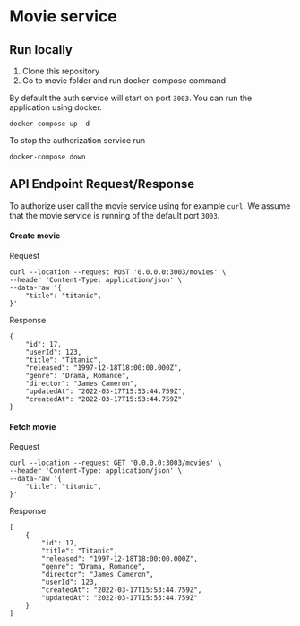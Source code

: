 # Movie service


## Run locally

1. Clone this repository
1. Go to movie folder and run docker-compose command


By default the auth service will start on port `3003`. You can run the application using docker. 

```
docker-compose up -d
```

To stop the authorization service run

```
docker-compose down
```

## API Endpoint Request/Response
To authorize user call the movie service using for example `curl`. We assume
that the movie service is running of the default port `3003`.


#### Create movie
Request

```
curl --location --request POST '0.0.0.0:3003/movies' \
--header 'Content-Type: application/json' \
--data-raw '{
    "title": "titanic",
}'
```

Response

```
{
    "id": 17,
    "userId": 123,
    "title": "Titanic",
    "released": "1997-12-18T18:00:00.000Z",
    "genre": "Drama, Romance",
    "director": "James Cameron",
    "updatedAt": "2022-03-17T15:53:44.759Z",
    "createdAt": "2022-03-17T15:53:44.759Z"
}
```

#### Fetch movie
Request

```
curl --location --request GET '0.0.0.0:3003/movies' \
--header 'Content-Type: application/json' \
--data-raw '{
    "title": "titanic",
}'
```

Response

```
[
    {
        "id": 17,
        "title": "Titanic",
        "released": "1997-12-18T18:00:00.000Z",
        "genre": "Drama, Romance",
        "director": "James Cameron",
        "userId": 123,
        "createdAt": "2022-03-17T15:53:44.759Z",
        "updatedAt": "2022-03-17T15:53:44.759Z"
    }
]
```
